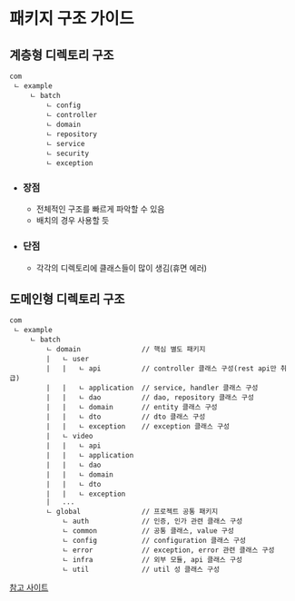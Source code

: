# 패키지 구조 가이드

## 계층형 디렉토리 구조
```
com
 ㄴ example
     ㄴ batch
         ㄴ config
         ㄴ controller
         ㄴ domain
         ㄴ repository
         ㄴ service
         ㄴ security
         ㄴ exception
```

- ### 장점
  * 전체적인 구조를 빠르게 파악할 수 있음
  * 배치의 경우 사용할 듯
- ### 단점
  * 각각의 디렉토리에 클래스들이 많이 생김(휴면 에러)
## 도메인형 디렉토리 구조
```
com
 ㄴ example
     ㄴ batch
         ㄴ domain               // 핵심 별도 패키지
         |   ㄴ user
         |   |   ㄴ api          // controller 클래스 구성(rest api만 취급)
         |   |   ㄴ application  // service, handler 클래스 구성
         |   |   ㄴ dao          // dao, repository 클래스 구성
         |   |   ㄴ domain       // entity 클래스 구성 
         |   |   ㄴ dto          // dto 클래스 구성
         |   |   ㄴ exception    // exception 클래스 구성
         |   ㄴ video
         |   |   ㄴ api
         |   |   ㄴ application
         |   |   ㄴ dao
         |   |   ㄴ domain
         |   |   ㄴ dto
         |   |   ㄴ exception
         |   ...
         ㄴ global               // 프로젝트 공통 패키지
             ㄴ auth             // 인증, 인가 관련 클래스 구성
             ㄴ common           // 공통 클래스, value 구성
             ㄴ config           // configuration 클래스 구성
             ㄴ error            // exception, error 관련 클래스 구성
             ㄴ infra            // 외부 모듈, api 클래스 구성
             ㄴ util             // util 성 클래스 구성
```

[참고 사이트](https://velog.io/@jsb100800/Spring-boot-directory-package)